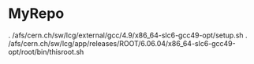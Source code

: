 # MyRepo

. /afs/cern.ch/sw/lcg/external/gcc/4.9/x86_64-slc6-gcc49-opt/setup.sh
. /afs/cern.ch/sw/lcg/app/releases/ROOT/6.06.04/x86_64-slc6-gcc49-opt/root/bin/thisroot.sh
